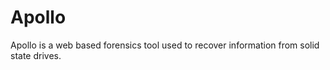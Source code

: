 # Apollo

Apollo is a web based forensics tool used to recover information from solid state drives.
